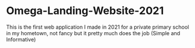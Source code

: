 # Omega-Landing-Website-2021
This is the first web application I made in 2021 for a private primary school in my hometown, not fancy but it pretty much does the job (Simple and Informative)
